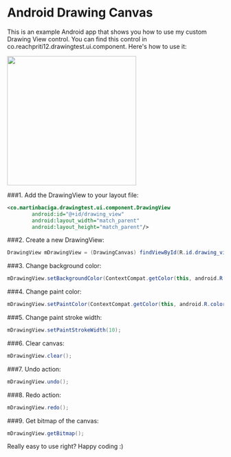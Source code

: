 # Android Drawing Canvas

This is an example Android app that shows you how to use my custom Drawing View control. You can find this control in co.reachpriti12.drawingtest.ui.component. Here's how to use it:

<img src="https://github.com/reachpriti12/android-drawing-canvas/blob/master/DrawingView.png" width="300"/>

###1. Add the DrawingView to your layout file:

```xml
<co.martinbaciga.drawingtest.ui.component.DrawingView
        android:id="@+id/drawing_view"
        android:layout_width="match_parent"
        android:layout_height="match_parent"/>
```

###2. Create a new DrawingView:

``` java
DrawingView mDrawingView = (DrawingCanvas) findViewById(R.id.drawing_view);
```

###3. Change background color:

```java
mDrawingView.setBackgroundColor(ContextCompat.getColor(this, android.R.color.white));
```

###4. Change paint color:

```java
mDrawingView.setPaintColor(ContextCompat.getColor(this, android.R.color.black));
```

###5. Change paint stroke width:

```java
mDrawingView.setPaintStrokeWidth(10);
```

###6. Clear canvas:

```java
mDrawingView.clear();
```

###7. Undo action:

```java
mDrawingView.undo();
```

###8. Redo action:

```java
mDrawingView.redo();
```

###9. Get bitmap of the canvas:

```java
mDrawingView.getBitmap();
```

Really easy to use right? Happy coding :)
